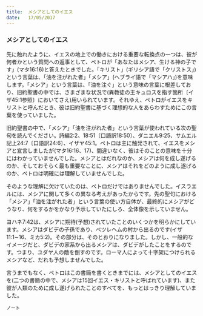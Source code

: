 ```yaml
---
title:  メシアとしてのイエス
date:   17/05/2017
---
```


### メシアとしてのイエス

先に触れたように、イエスの地上での働きにおける重要な転換点の一つは、彼が何者かという質問への返事として、ペトロが「あなたはメシア、生ける神の子です」(マタ16:16)と答えたときでした。「キリスト」(ギリシア語で「クリストス」)という言葉は、「油を注がれた者」「メシア」(ヘブライ語で「マシアハ」)を意味します。「メシア」という言葉は、「油を注ぐ」という意味の言葉に根差しており、旧約聖書の中では、さまざまな状況で(異教徒の王キュロスを指す箇所〔イザ45:1参照〕においてさえ)用いられています。それゆえ、ペトロがイエスをキリストと呼んだとき、彼は旧約聖書に基づく理想的な人をあらわすためにこの言葉を使っていました。

旧約聖書の中で、「メシア」「油を注がれた者」という言葉が使われている次の聖句を読んでください。詩編2:2、18:51〔口語訳18:50〕、ダニエル9:25、サムエル記上24:7〔口語訳24:6〕、イザヤ45:1。ペトロは主に触発されて、イエスをメシアと宣言しましたが(マタ16:16、17)、間違いなく、彼はそのことの意味を十分にはわかっていませんでした。メシアとはだれなのか、メシアは何を成し遂げるのか、そしておそらく最も重要なことに、メシアはそれをどのように成し遂げるのか、ペトロは明確には理解していませんでした。

そのような理解に欠けていたのは、ペトロだけではありませんでした。イスラエルには、メシアに関して多くの異なる考えがあったからです。先の聖句における「メシア」「油を注がれた者」という言葉の使い方自体が、最終的にメシアがどうなり、何をするかをかなり予示していたにしろ、全体像を示していません。

ヨハネ7:42は、メシアに期待(予想)されていたことのいくつかを明らかにしています。メシアはダビデの子孫であり、ベツレヘムの村から出るのです(イザ11:1∼16、ミカ5:2)。その部分は、そのとおりになりました。しかし、一般的なイメージだと、ダビデの家系から出るメシアは、ダビデがしたことをするのです。つまり、ユダヤ人の敵を倒すのです。ローマ人によって十字架につけられるメシアなど、だれも予想しませんでした。

言うまでもなく、ペトロはこの書簡を書くときまでには、メシアとしてのイエスを(二つの書簡の中で、メシアは15回イエス・キリストと呼ばれています)、また彼が人類のために成し遂げられたことのすべてを、もっとはっきり理解していました。

`ノート`
